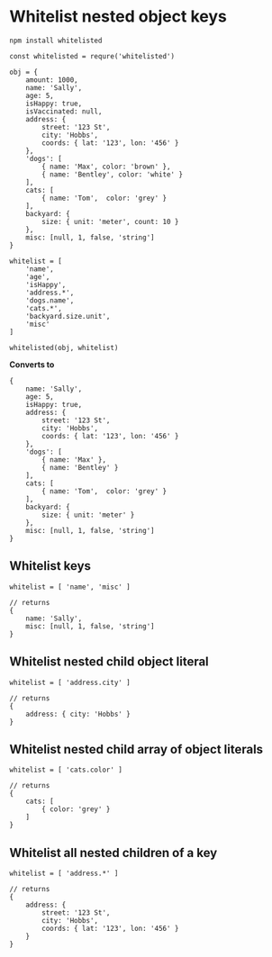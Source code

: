 # Whitelist nested object keys



```
npm install whitelisted
```
```
const whitelisted = requre('whitelisted') 
```
```
obj = {
    amount: 1000,
    name: 'Sally',
    age: 5,
    isHappy: true,
    isVaccinated: null,
    address: {
        street: '123 St',
        city: 'Hobbs',
        coords: { lat: '123', lon: '456' }
    },
    'dogs': [
        { name: 'Max', color: 'brown' },
        { name: 'Bentley', color: 'white' }
    ],
    cats: [
        { name: 'Tom',  color: 'grey' }
    ],
    backyard: {
        size: { unit: 'meter', count: 10 }
    },
    misc: [null, 1, false, 'string']
}   

whitelist = [
    'name',
    'age',
    'isHappy',
    'address.*',
    'dogs.name',
    'cats.*',
    'backyard.size.unit',
    'misc'
]
```

```
whitelisted(obj, whitelist)
```

**Converts to**

```
{
    name: 'Sally',
    age: 5,
    isHappy: true,
    address: {
        street: '123 St',
        city: 'Hobbs',
        coords: { lat: '123', lon: '456' }
    },
    'dogs': [
        { name: 'Max' },
        { name: 'Bentley' }
    ],
    cats: [
        { name: 'Tom',  color: 'grey' }
    ],
    backyard: {
        size: { unit: 'meter' }
    },
    misc: [null, 1, false, 'string']
}
```

## Whitelist keys
```
whitelist = [ 'name', 'misc' ]

// returns
{
    name: 'Sally',
    misc: [null, 1, false, 'string']
}
```

## Whitelist nested child object literal
```
whitelist = [ 'address.city' ]

// returns
{
    address: { city: 'Hobbs' }
}
```

## Whitelist nested child array of object literals
```
whitelist = [ 'cats.color' ]

// returns
{
    cats: [
        { color: 'grey' }
    ]
}
```

## Whitelist all nested children of a key
```
whitelist = [ 'address.*' ]

// returns
{
    address: {
        street: '123 St',
        city: 'Hobbs',
        coords: { lat: '123', lon: '456' }
    }
}
```